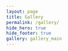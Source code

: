 ```yaml
---
layout: page
title: Gallery
permalink: /gallery/
hide_hero: true
hide_footer: true
gallery: gallery_main
---
```


